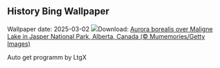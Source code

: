 ## History Bing Wallpaper
Wallpaper date: 2025-03-02
![](https://www.bing.com/th?id=OHR.MaligneLakeJasper_EN-CA0802451019_UHD.jpg&w=1000)Download: [Aurora borealis over Maligne Lake in Jasper National Park, Alberta, Canada (© Mumemories/Getty Images)](https://www.bing.com/th?id=OHR.MaligneLakeJasper_EN-CA0802451019_UHD.jpg)

Auto get programm by LtgX
